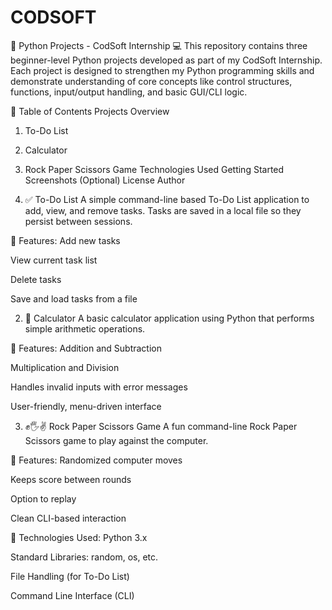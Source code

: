 # CODSOFT

🐍 Python Projects - CodSoft Internship 💻
This repository contains three beginner-level Python projects developed as part of my CodSoft Internship. Each project is designed to strengthen my Python programming skills and demonstrate understanding of core concepts like control structures, functions, input/output handling, and basic GUI/CLI logic.

🔗 Table of Contents
Projects Overview
1. To-Do List
2. Calculator
3. Rock Paper Scissors Game
Technologies Used
Getting Started
Screenshots (Optional)
License
Author




1. ✅ To-Do List
A simple command-line based To-Do List application to add, view, and remove tasks. Tasks are saved in a local file so they persist between sessions.

🔹 Features:
Add new tasks

View current task list

Delete tasks

Save and load tasks from a file

2. 🧮 Calculator
A basic calculator application using Python that performs simple arithmetic operations.

🔹 Features:
Addition and Subtraction

Multiplication and Division

Handles invalid inputs with error messages

User-friendly, menu-driven interface

3. ✊🖐✌️ Rock Paper Scissors Game
A fun command-line Rock Paper Scissors game to play against the computer.

🔹 Features:
Randomized computer moves

Keeps score between rounds

Option to replay

Clean CLI-based interaction

🔧 Technologies Used:
Python 3.x

Standard Libraries: random, os, etc.

File Handling (for To-Do List)

Command Line Interface (CLI)

